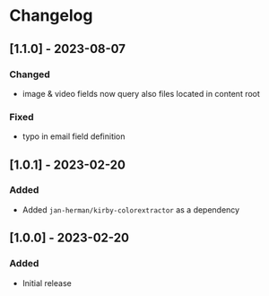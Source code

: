 # Changelog

## [1.1.0] - 2023-08-07
### Changed
- image & video fields now query also files located in content root

### Fixed
- typo in email field definition


## [1.0.1] - 2023-02-20
### Added
- Added `jan-herman/kirby-colorextractor` as a dependency


## [1.0.0] - 2023-02-20
### Added
- Initial release
